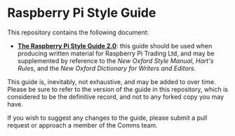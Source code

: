 # Raspberry Pi Style Guide

This repository contains the following document: 

- [**The Raspberry Pi Style Guide 2.0**](https://github.com/raspberrypi/style-guide/blob/master/style-guide.md): this guide should be used when producing written material for Raspberry Pi Trading Ltd, and may be supplemented by reference to the *New Oxford Style Manual*, *Hart's Rules*, and the *New Oxford Dictionary for Writers and Editors*.

This guide is, inevitably, not exhaustive, and may be added to over time. Please be sure to refer to the version of the guide in this repository, which is considered to be the definitive record, and not to any forked copy you may have. 

If you wish to suggest any changes to the guide, please submit a pull request or approach a member of the Comms team.
